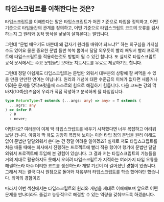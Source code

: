 ## 타입스크립트를 이해한다는 것은?

타입스크립트를 이해한다는 말은 타입스크립트가 어떤 기준으로 타입을 정의하고, 어떤 기준으로 타입들간의 관계를 정의하고, 어떤 기준으로 타입스크립트 코드의 오류를 검사 하는지 그 원리와 동작 방식을 낯낯이 살펴본다는 말입니다.


그런데 “문법 배우기도 바쁜데 왜 갑자기 원리를 배워야 되느냐?” 하는 의구심을 가지실 수도 있어요 물론 중요한 문법 들만 쏙쏙 뽑아서 달달 외우듯이 빨리 배워서 빨리 프로젝트에 타입스크립트를 적용하는것도 방법이 될 수 있긴 합니다.
또 실제로 타입스크립트 공식 문서에서는 주요 문법들만 모아둔 치트시트를 무료로 제공하기도 합니다.
 

그런데 정말 아쉽게도 타입스크립트는 문법만 외워서 대부분의 상황에 잘 써먹을 수 있을 만큼 만만한 언어는 아닙니다. 원리와 개념에 대한 수준급의 이해가 없다면 새롭거나 어려운 문제를 맞닥뜨렸을때 스스로의 힘으로 해결하기 힘듭니다. 
다음 코드는 강의 막바지(10섹션)즈음에 우리가 직접 작성하고 분석하게 될 타입입니다.

```ts
type ReturnType<T extends (...args: any) => any> = T extends (
  ...agrs: any
) => infer R
  ? R
  : never;
```

어떤가요? 여러분이 이제 막 타입스크립트를 배우기 시작했다면 너무 복잡하고 어려워 보일 겁니다. 이렇게 딱 봐도 굉장히 복잡해 보이는 이런 타입 정의 문법을 원리 이해도 없이 문법만 달달외워서 쓴다는 건 정말 어려운 일이겠죠?
실제로 저도 타입스크립트를 처음 배울 때에는 회사에서 진행하는 프로젝트에 빨리 적용 했어야 했기에 문법만 달달외워서 프로젝트에 투입해 본 경험이 있습니다. 그 결과 저는 타입스크립트의 기능들을 거의 제대로 활용하지도 못해서 오히려 타입스크립트가 지적하는 여러가지 타입 오류를 해결하느라 아주 더티한 코드를 생산하느라 개발 기간이 더 길어졌던 경험이 있습니다. 그래서 저는 결국 다시 원점으로 돌아와 처음부터 타입스크립트를 학습 했어야만 했습니다. 최악의 경험이죠


따라서 이번 섹션에서는 타입스크립트의 원리와 개념을 제대로 이해해보며 앞으로 어떤 문제를 만나더라도 즐겁고 능동적으로 해결할 수 있는 역량을 갖춰보도록 하겠습니다.